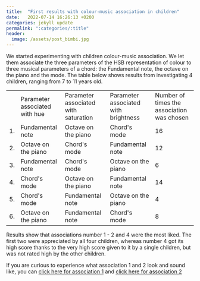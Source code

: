 ```yaml
---
title:  "First results with colour-music association in children"
date:   2022-07-14 16:26:13 +0200
categories: jekyll update
permalink: ":categories/:title"
header:
  image: /assets/post_bimbi.jpg
---
```

We started experimenting with children colour-music association. We let them associate the three parameters of the HSB representation of colour to three musical parameters of a chord: the Fundamental note, the octave on the piano and the mode.
The table below shows results from investigating 4 children, ranging from 7 to 11 years old.

<table>
  <tr>
    <td> </td>
    <td>Parameter associated with hue</td>
    <td>Parameter associated with saturation</td>
    <td>Parameter associated with brightness</td>
    <td>Number of times the association was chosen</td>
  </tr>
  <tr>
    <td>1.</td>
    <td>Fundamental note</td>
    <td>Octave on the piano</td>
    <td>Chord's mode</td>
    <td>16</td>
  </tr>
  <tr>
    <td>2.</td>
    <td>Octave on the piano</td>
    <td>Chord's mode</td>
    <td>Fundamental note</td>
    <td>12</td>
  </tr>
  <tr>
    <td>3.</td>
    <td>Fundamental note</td>
    <td>Chord's mode</td>
    <td>Octave on the piano</td>
    <td>6</td>
  </tr>
  <tr>
    <td>4.</td>
    <td>Chord's mode</td>
    <td>Octave on the piano</td>
    <td>Fundamental note</td>
    <td>14</td>
  </tr>
  <tr>
    <td>5.</td>
    <td>Chord's mode</td>
    <td>Fundamental note</td>
    <td>Octave on the piano</td>
    <td>4</td>
  </tr>
  <tr>
    <td>6.</td>
    <td>Octave on the piano</td>
    <td>Fundamental note</td>
    <td>Chord's mode</td>
    <td>8</td>
  </tr>
</table>

Results show that associations number 1 - 2 and 4 were the most liked. The first two were appreciated by all four children, whereas number 4 got its high score thanks to the very high score given to it by a single children, but was not rated high by the other children.

If you are curious to experience what association 1 and 2 look and sound like, you can
[click here for association 1](/beyond_sensing/p5/Associazione1/) and
[click here for association 2](/beyond_sensing/p5/Associazione2/)
